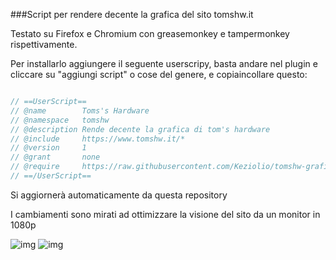 ###Script per rendere decente la grafica del sito tomshw.it

Testato su Firefox e Chromium con greasemonkey e tampermonkey rispettivamente.

Per installarlo aggiungere il seguente userscripy, basta andare nel plugin e cliccare su "aggiungi script" o cose del genere, e copiaincollare questo:

```javascript

// ==UserScript==
// @name        Toms's Hardware 
// @namespace   tomshw
// @description Rende decente la grafica di tom's hardware
// @include     https://www.tomshw.it/*
// @version     1
// @grant       none
// @require     https://raw.githubusercontent.com/Keziolio/tomshw-grafica/master/main.js
// ==/UserScript==

```

Si aggiornerà automaticamente da questa repository

I cambiamenti sono mirati ad ottimizzare la visione del sito da un monitor in 1080p


![img](http://i.imgur.com/DEThsqU.png)
![img](http://i.imgur.com/pegQHS9.png)
